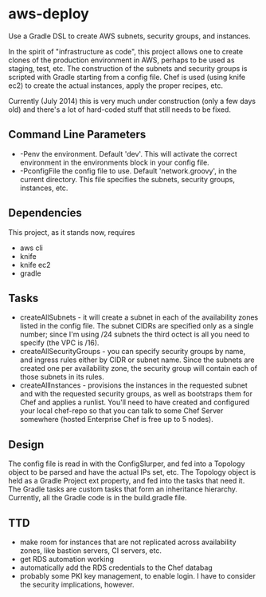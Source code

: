 aws-deploy
==========

Use a Gradle DSL to create AWS subnets, security groups, and instances.

In the spirit of "infrastructure as code", this project allows one to create clones of the production environment
in AWS, perhaps to be used as
staging, test, etc.  The construction of the subnets and security groups is scripted with Gradle starting from a
config file.  Chef is used (using knife ec2) to create the actual instances, apply the proper recipes, etc.

Currently (July 2014) this is very much under construction (only a few days old) and there's a lot of hard-coded stuff
that still needs to be fixed.

## Command Line Parameters
* -Penv the environment. Default 'dev'.  This will activate the correct environment in the environments block in your config file.
* -PconfigFile the config file to use.  Default 'network.groovy', in the current directory.  This file specifies the subnets, security groups, instances, etc.

## Dependencies
This project, as it stands now, requires
* aws cli
* knife
* knife ec2
* gradle

## Tasks
* createAllSubnets - it will create a subnet in each of the availability zones listed in the config file.  The subnet CIDRs are specified only as a single number; since I'm using /24 subnets the third octect is all you need to specify (the VPC is /16).
* createAllSecurityGroups - you can specify security groups by name, and ingress rules either by CIDR or subnet name.  Since the subnets are created one per availability zone, the security group will contain each of those subnets in its rules.
* createAllInstances - provisions the instances in the requested subnet and with the requested security groups, as well as bootstraps them for Chef and applies a runlist.  You'll need to have created and configured your local chef-repo so that you can talk to some Chef Server somewhere (hosted Enterprise Chef is free up to 5 nodes).

## Design
The config file is read in with the ConfigSlurper, and fed into a Topology object to be parsed and have the actual IPs set, etc.  The Topology object is held as a Gradle Project ext property, and fed into the tasks that need it.  The Gradle tasks are custom tasks that form an inheritance hierarchy.  Currently, all the Gradle code is in the build.gradle file.

## TTD
* make room for instances that are not replicated across availability zones, like bastion servers, CI servers, etc.
* get RDS automation working
* automatically add the RDS credentials to the Chef databag
* probably some PKI key management, to enable login.  I have to consider the security implications, however.
